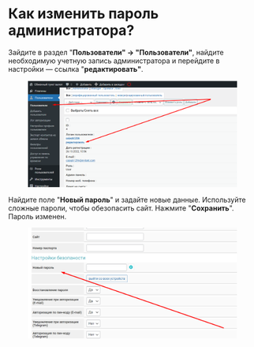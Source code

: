 # Как изменить пароль администратора?

Зайдите в раздел "**Пользователи" -> "Пользователи"**, найдите необходимую учетную запись администратора и перейдите в настройки — ссылка "**редактировать"**.

<figure><img src="../../.gitbook/assets/Screenshot_25 (1).png" alt=""><figcaption></figcaption></figure>

Найдите поле "**Новый пароль**" и задайте новые данные. Используйте сложные пароли, чтобы обезопасить сайт. Нажмите "**Сохранить**". Пароль изменен.

<figure><img src="../../.gitbook/assets/Screenshot_26 (1).png" alt=""><figcaption></figcaption></figure>
